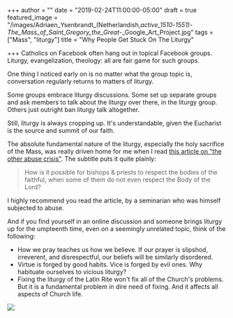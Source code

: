 +++
author = ""
date = "2019-02-24T11:00:00-05:00"
draft = true
featured_image = "/images/Adriaen_Ysenbrandt_(Netherlandish,_active_1510_-_1551)_-_The_Mass_of_Saint_Gregory_the_Great_-_Google_Art_Project.jpg"
tags = ["Mass", "liturgy"]
title = "Why People Get Stuck On The Liturgy"

+++
Catholics on Facebook often hang out in topical Facebook groups. Liturgy, evangelization, theology: all are fair game for such groups.

One thing I noticed early on is no matter what the group topic is, conversation regularly returns to matters of liturgy.

Some groups embrace liturgy discussions. Some set up separate groups and ask members to talk about the liturgy over there, in the liturgy group. Others just outright ban liturgy talk altogether.

Still, liturgy is always cropping up. It's understandable, given the Eucharist is the source and summit of our faith. 

The absolute fundamental nature of the liturgy, especially the holy sacrifice of the Mass, was really driven home for me when I read [this article on "the other abuse crisis"](https://medium.com/@johnmonaco/the-other-abuse-crisis-in-the-catholic-church-that-no-one-is-talking-about-c4e5ca094dc1 "The Other Abuse Crisis"). The subtitle puts it quite plainly:

> How is it possible for bishops & priests to respect the bodies of the faithful, when some of them do not even respect the Body of the Lord?

I highly recommend you read the article, by a seminarian who was himself subjected to abuse.

And if you find yourself in an online discussion and someone brings liturgy up for the umpteenth time, even on a seemingly unrelated topic, think of the following:

* How we pray teaches us how we believe. If our prayer is slipshod, irreverent, and disrespectful, our beliefs will be similarly disordered.
* Virtue is forged by good habits. Vice is forged by evil ones. Why  habituate ourselves to vicious liturgy?
* Fixing the liturgy of the Latin Rite won't fix all of the Church's problems. But it is a fundamental problem in dire need of fixing. And it affects all aspects of Church life.

![](/images/missa-requiem.jpg)